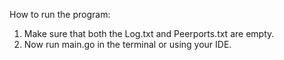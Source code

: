 How to run the program:

1. Make sure that both the Log.txt and Peerports.txt are empty.
2. Now run main.go in the terminal or using your IDE.
